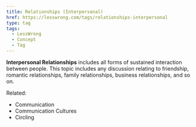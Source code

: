 ```yaml
---
title: Relationships (Interpersonal)
href: https://lesswrong.com/tags/relationships-interpersonal
type: tag
tags:
  - LessWrong
  - Concept
  - Tag
---
```


**Interpersonal Relationships** includes all forms of sustained interaction between people. This topic includes any discussion relating to friendship, romantic relationships, family relationships, business relationships, and so on.

Related:

*   Communication
*   Communication Cultures
*   Circling
